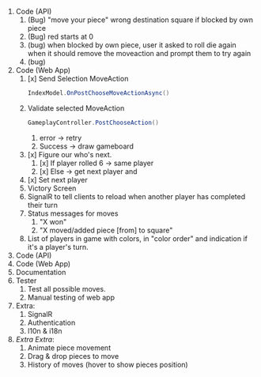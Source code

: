1. Code (API)
   1. (Bug) "move your piece" wrong destination square if blocked by own piece
   1. (Bug) red starts at 0
   1. (bug) when blocked by own piece, user it asked to roll die again when it should remove the moveaction and prompt them to try again
   1. (bug) 
1. Code (Web App)
    1. [x] Send Selection MoveAction
        ```csharp
        IndexModel.OnPostChooseMoveActionAsync()
        ```
    1. Validate selected MoveAction
        ```csharp
        GameplayController.PostChooseAction()
        ```
        1. error -> retry
        1. Success -> draw gameboard
    1. [x] Figure our who's next.
        1. [x] If player rolled 6 -> same player
        1. [x] Else -> get next player and
    1. [x] Set next player
    1. Victory Screen
    1. SignalR to tell clients to reload when another player has completed their turn
    1. Status messages for moves
       1. "X won"
       1. "X moved/added piece [from] to square"
   1. List of players in game with colors, in "color order" and indication if it's a player's turn.
1. Code (API)
1. Code (Web App)
1. Documentation
1. Tester
   1. Test all possible moves.
   1. Manual testing of web app
1. Extra:
   1. SignalR
   1. Authentication
   1. l10n & i18n
1. *Extra Extra*:
   1. Animate piece movement
   1. Drag & drop pieces to move
   1. History of moves (hover to show pieces position)
